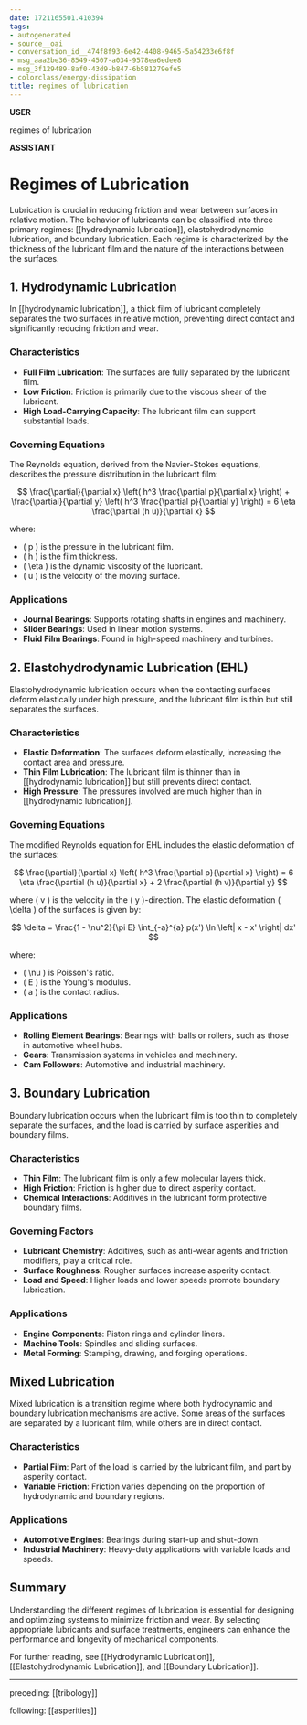 ```yaml
---
date: 1721165501.410394
tags:
- autogenerated
- source__oai
- conversation_id__474f8f93-6e42-4408-9465-5a54233e6f8f
- msg_aaa2be36-8549-4507-a034-9578ea6edee8
- msg_3f129489-8af0-43d9-b847-6b581279efe5
- colorclass/energy-dissipation
title: regimes of lubrication
---
```


**USER**

regimes of lubrication


**ASSISTANT**

# Regimes of Lubrication

Lubrication is crucial in reducing friction and wear between surfaces in relative motion. The behavior of lubricants can be classified into three primary regimes: [[hydrodynamic lubrication]], elastohydrodynamic lubrication, and boundary lubrication. Each regime is characterized by the thickness of the lubricant film and the nature of the interactions between the surfaces.

## 1. Hydrodynamic Lubrication

In [[hydrodynamic lubrication]], a thick film of lubricant completely separates the two surfaces in relative motion, preventing direct contact and significantly reducing friction and wear.

### Characteristics

- **Full Film Lubrication**: The surfaces are fully separated by the lubricant film.
- **Low Friction**: Friction is primarily due to the viscous shear of the lubricant.
- **High Load-Carrying Capacity**: The lubricant film can support substantial loads.

### Governing Equations

The Reynolds equation, derived from the Navier-Stokes equations, describes the pressure distribution in the lubricant film:

$$
\frac{\partial}{\partial x} \left( h^3 \frac{\partial p}{\partial x} \right) + \frac{\partial}{\partial y} \left( h^3 \frac{\partial p}{\partial y} \right) = 6 \eta \frac{\partial (h u)}{\partial x}
$$

where:
- \( p \) is the pressure in the lubricant film.
- \( h \) is the film thickness.
- \( \eta \) is the dynamic viscosity of the lubricant.
- \( u \) is the velocity of the moving surface.

### Applications

- **Journal Bearings**: Supports rotating shafts in engines and machinery.
- **Slider Bearings**: Used in linear motion systems.
- **Fluid Film Bearings**: Found in high-speed machinery and turbines.

## 2. Elastohydrodynamic Lubrication (EHL)

Elastohydrodynamic lubrication occurs when the contacting surfaces deform elastically under high pressure, and the lubricant film is thin but still separates the surfaces.

### Characteristics

- **Elastic Deformation**: The surfaces deform elastically, increasing the contact area and pressure.
- **Thin Film Lubrication**: The lubricant film is thinner than in [[hydrodynamic lubrication]] but still prevents direct contact.
- **High Pressure**: The pressures involved are much higher than in [[hydrodynamic lubrication]].

### Governing Equations

The modified Reynolds equation for EHL includes the elastic deformation of the surfaces:

$$
\frac{\partial}{\partial x} \left( h^3 \frac{\partial p}{\partial x} \right) = 6 \eta \frac{\partial (h u)}{\partial x} + 2 \frac{\partial (h v)}{\partial y}
$$

where \( v \) is the velocity in the \( y \)-direction. The elastic deformation \( \delta \) of the surfaces is given by:

$$
\delta = \frac{1 - \nu^2}{\pi E} \int_{-a}^{a} p(x') \ln \left| x - x' \right| dx'
$$

where:
- \( \nu \) is Poisson's ratio.
- \( E \) is the Young's modulus.
- \( a \) is the contact radius.

### Applications

- **Rolling Element Bearings**: Bearings with balls or rollers, such as those in automotive wheel hubs.
- **Gears**: Transmission systems in vehicles and machinery.
- **Cam Followers**: Automotive and industrial machinery.

## 3. Boundary Lubrication

Boundary lubrication occurs when the lubricant film is too thin to completely separate the surfaces, and the load is carried by surface asperities and boundary films.

### Characteristics

- **Thin Film**: The lubricant film is only a few molecular layers thick.
- **High Friction**: Friction is higher due to direct asperity contact.
- **Chemical Interactions**: Additives in the lubricant form protective boundary films.

### Governing Factors

- **Lubricant Chemistry**: Additives, such as anti-wear agents and friction modifiers, play a critical role.
- **Surface Roughness**: Rougher surfaces increase asperity contact.
- **Load and Speed**: Higher loads and lower speeds promote boundary lubrication.

### Applications

- **Engine Components**: Piston rings and cylinder liners.
- **Machine Tools**: Spindles and sliding surfaces.
- **Metal Forming**: Stamping, drawing, and forging operations.

## Mixed Lubrication

Mixed lubrication is a transition regime where both hydrodynamic and boundary lubrication mechanisms are active. Some areas of the surfaces are separated by a lubricant film, while others are in direct contact.

### Characteristics

- **Partial Film**: Part of the load is carried by the lubricant film, and part by asperity contact.
- **Variable Friction**: Friction varies depending on the proportion of hydrodynamic and boundary regions.

### Applications

- **Automotive Engines**: Bearings during start-up and shut-down.
- **Industrial Machinery**: Heavy-duty applications with variable loads and speeds.

## Summary

Understanding the different regimes of lubrication is essential for designing and optimizing systems to minimize friction and wear. By selecting appropriate lubricants and surface treatments, engineers can enhance the performance and longevity of mechanical components.

For further reading, see [[Hydrodynamic Lubrication]], [[Elastohydrodynamic Lubrication]], and [[Boundary Lubrication]].


---

preceding: [[tribology]]  


following: [[asperities]]